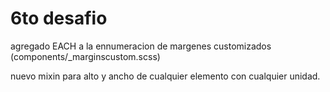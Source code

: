 # 6to desafio

agregado EACH a la ennumeracion de margenes customizados (components/_marginscustom.scss)

nuevo mixin para alto y ancho de cualquier elemento con cualquier unidad.
